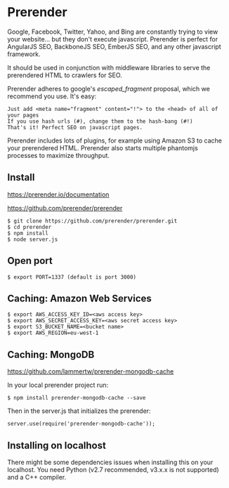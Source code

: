 Prerender
=========

Google, Facebook, Twitter, Yahoo, and Bing are constantly trying to view your website... but they don't execute javascript. Prerender is perfect for AngularJS SEO, BackboneJS SEO, EmberJS SEO, and any other javascript framework.

It should be used in conjunction with middleware libraries to serve the prerendered HTML to crawlers for SEO.

Prerender adheres to google's _escaped_fragment_ proposal, which we recommend you use. It's easy:

    Just add <meta name="fragment" content="!"> to the <head> of all of your pages
    If you use hash urls (#), change them to the hash-bang (#!)
    That's it! Perfect SEO on javascript pages.

Prerender includes lots of plugins, for example using Amazon S3 to cache your prerendered HTML.
Prerender also starts multiple phantomjs processes to maximize throughput.

Install
-------

https://prerender.io/documentation

https://github.com/prerender/prerender

	$ git clone https://github.com/prerender/prerender.git
	$ cd prerender
	$ npm install
	$ node server.js

Open port
---------

	$ export PORT=1337 (default is port 3000)

Caching: Amazon Web Services
----------------------------

	$ export AWS_ACCESS_KEY_ID=<aws access key>
	$ export AWS_SECRET_ACCESS_KEY=<aws secret access key>
	$ export S3_BUCKET_NAME=<bucket name>
	$ export AWS_REGION=eu-west-1

Caching: MongoDB
----------------

https://github.com/lammertw/prerender-mongodb-cache

In your local prerender project run:

	$ npm install prerender-mongodb-cache --save

Then in the server.js that initializes the prerender:

	server.use(require('prerender-mongodb-cache'));


Installing on localhost
-----------------------

There might be some dependencies issues when installing this on your localhost.
You need Python (v2.7 recommended, v3.x.x is not supported) and a C++ compiler.